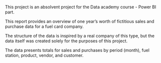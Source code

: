 This project is an absolvent project for the Data academy course - Power BI part. 

This report provides an overview of one year’s worth of fictitious sales and purchase data for a fuel card company.

The structure of the data is inspired by a real company of this type, but the data itself was created solely for the purposes of this project.

The data presents totals for sales and purchases by period (month), fuel station, product, vendor, and customer.
